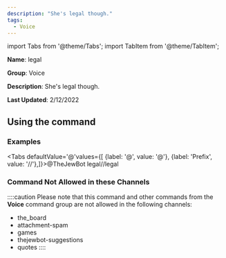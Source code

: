 ```yaml
---
description: "She's legal though."
tags:
  - Voice
---
```

import Tabs from '@theme/Tabs';
import TabItem from '@theme/TabItem';

**Name**: legal

**Group**: Voice

**Description**: She's legal though.

**Last Updated**: 2/12/2022

## Using the command

### Examples
<Tabs defaultValue='@'values={[ {label: '@', value: '@'}, {label: 'Prefix', value: '//'},]}><TabItem value='@'>@TheJewBot legal</TabItem><TabItem value='//'>//legal</TabItem></Tabs>

### Command Not Allowed in these Channels
::::caution Please note that this command and other commands from the **Voice** command group are not allowed in the following channels:
- the_board
- attachment-spam
- games
- thejewbot-suggestions
- quotes
::::